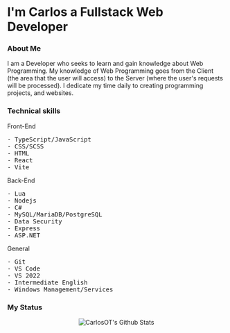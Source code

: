 <div>
<h1> I'm Carlos a Fullstack Web Developer </h1>
<h3> About Me </h3>
  <span>
I am a Developer who seeks to learn and gain knowledge about Web Programming. My knowledge of Web Programming goes from the Client (the area that the user will access) to the Server (where the user's requests will be processed). I dedicate my time daily to creating programming projects, and websites.
  </span>
  <br/>
<h3> Technical skills </h3>
<p> Front-End </p>
  <pre>
- TypeScript/JavaScript
- CSS/SCSS
- HTML
- React
- Vite </pre>
<p> Back-End </p>
  <pre>
- Lua
- Nodejs
- C#
- MySQL/MariaDB/PostgreSQL
- Data Security
- Express 
- ASP.NET </pre>
<p> General </p>
  <pre>
- Git
- VS Code
- VS 2022
- Intermediate English
- Windows Management/Services </pre>
  <h3>My Status</h3>
  <div align="center">
    <img src="https://github-readme-stats.vercel.app/api?username=CarlosOT2&include_all_commits=true&count_private=true&show_icons=true&line_height=20&title_color=7A7ADB&icon_color=2234AE&text_color=D3D3D3&bg_color=0,000000,130F40" alt="CarlosOT's Github Stats">
  </div>
  <br/>
</div>
